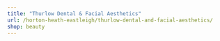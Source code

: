```yaml
---
title: "Thurlow Dental & Facial Aesthetics"
url: /horton-heath-eastleigh/thurlow-dental-and-facial-aesthetics/
shop: beauty
---
```

